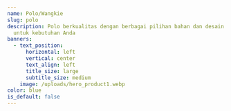 ```yaml
---
name: Polo/Wangkie
slug: polo
description: Polo berkualitas dengan berbagai pilihan bahan dan desain custom
  untuk kebutuhan Anda
banners:
  - text_position:
      horizontal: left
      vertical: center
      text_align: left
      title_size: large
      subtitle_size: medium
    image: /uploads/hero_product1.webp
color: blue
is_default: false
---
```

